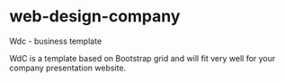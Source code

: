 # web-design-company

Wdc - business template

WdC is a template based on Bootstrap grid and will fit very well for your company presentation website.
